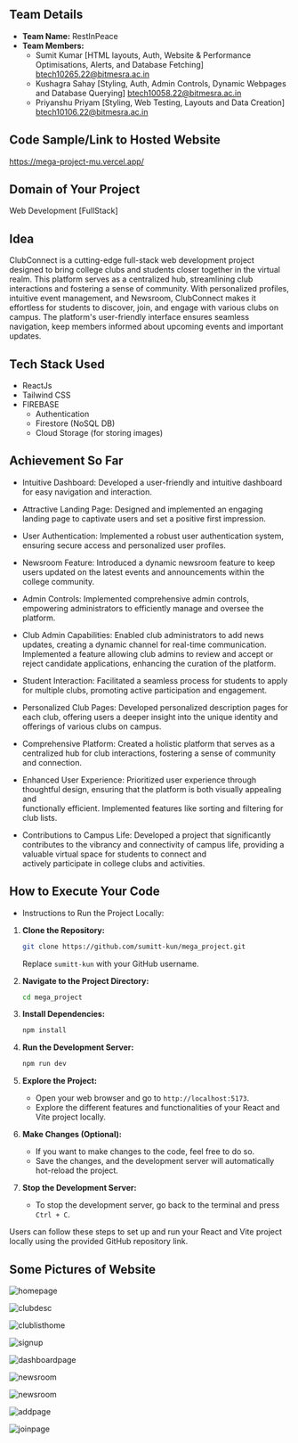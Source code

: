 ## Team Details
- **Team Name:** RestInPeace
- **Team Members:**
  - Sumit Kumar [HTML layouts, Auth, Website & Performance Optimisations, Alerts, and Database Fetching]
    btech10265.22@bitmesra.ac.in
  - Kushagra Sahay [Styling, Auth, Admin Controls, Dynamic Webpages and Database Querying]
    btech10058.22@bitmesra.ac.in
  - Priyanshu Priyam [Styling, Web Testing, Layouts and Data Creation]
    btech10106.22@bitmesra.ac.in

## Code Sample/Link to Hosted Website
https://mega-project-mu.vercel.app/

## Domain of Your Project
Web Development [FullStack]

## Idea
ClubConnect is a cutting-edge full-stack web development project designed to bring college clubs and students closer together in the virtual realm. This platform serves as a centralized hub, streamlining club interactions and fostering a sense of community. With personalized profiles, intuitive event management, and Newsroom, ClubConnect makes it effortless for students to discover, join, and engage with various clubs on campus. The platform's user-friendly interface ensures seamless navigation, keep members informed about upcoming events and important updates.
## Tech Stack Used
- ReactJs
- Tailwind CSS
- FIREBASE
  - Authentication
  - Firestore (NoSQL DB)
  - Cloud Storage (for storing images)

## Achievement So Far
  - Intuitive Dashboard:
    Developed a user-friendly and intuitive dashboard for easy navigation and interaction.
  
  - Attractive Landing Page:
    Designed and implemented an engaging landing page to captivate users and set a positive first impression.
  
  - User Authentication:
    Implemented a robust user authentication system, ensuring secure access and personalized user profiles.
  
  - Newsroom Feature:
    Introduced a dynamic newsroom feature to keep users updated on the latest events and announcements within the college community.
  
  - Admin Controls:
    Implemented comprehensive admin controls, empowering administrators to efficiently manage and oversee the platform.
  
  - Club Admin Capabilities:
    Enabled club administrators to add news updates, creating a dynamic channel for real-time communication.
    Implemented a feature allowing club admins to review and accept or reject candidate applications, enhancing the curation of the platform.
  
  - Student Interaction:
    Facilitated a seamless process for students to apply for multiple clubs, promoting active participation and engagement.
  
  - Personalized Club Pages:
    Developed personalized description pages for each club, offering users a deeper insight into the unique identity and offerings of various clubs on campus.
  
  - Comprehensive Platform:
    Created a holistic platform that serves as a centralized hub for club interactions, fostering a sense of community and connection.
  
  - Enhanced User Experience:
    Prioritized user experience through thoughtful design, ensuring that the platform is both visually appealing and   
    functionally efficient. Implemented features like sorting and filtering for club lists.
  
  - Contributions to Campus Life:
    Developed a project that significantly contributes to the vibrancy and connectivity of campus life, providing a valuable virtual space for students to connect and     
    actively participate in college clubs and activities.

## How to Execute Your Code
 - Instructions to Run the Project Locally:

1. **Clone the Repository:**
   ```bash
   git clone https://github.com/sumitt-kun/mega_project.git
   ```
   Replace `sumitt-kun` with your GitHub username.

2. **Navigate to the Project Directory:**
   ```bash
   cd mega_project
   ```

3. **Install Dependencies:**
   ```bash
   npm install
   ```

4. **Run the Development Server:**
   ```bash
   npm run dev
   ```

5. **Explore the Project:**
   - Open your web browser and go to `http://localhost:5173`.
   - Explore the different features and functionalities of your React and Vite project locally.

6. **Make Changes (Optional):**
   - If you want to make changes to the code, feel free to do so.
   - Save the changes, and the development server will automatically hot-reload the project.

7. **Stop the Development Server:**
   - To stop the development server, go back to the terminal and press `Ctrl + C`.

Users can follow these steps to set up and run your React and Vite project locally using the provided GitHub repository link.

## Some Pictures of Website
![homepage](https://github.com/AviatorCoderr/mega_project/assets/124370316/cd97b068-5728-4284-b157-d9f56df0620d)

![clubdesc](https://github.com/AviatorCoderr/mega_project/assets/124370316/1a949224-8652-44ab-909b-a21976745a6e)

![clublisthome](https://github.com/AviatorCoderr/mega_project/assets/124370316/83c342b7-a5de-45f9-8599-649aed3286dd)

![signup](https://github.com/AviatorCoderr/mega_project/assets/124370316/88056836-4b91-46d4-b168-6ed251dcbb20)

![dashboardpage](https://github.com/AviatorCoderr/mega_project/assets/124370316/ff2598bc-8d3f-4ca5-ba97-057978a3b1e0)

![newsroom](https://github.com/AviatorCoderr/mega_project/assets/124370316/87c6f3a2-f69f-480b-a671-8e26f7c265a0)

![newsroom](https://github.com/AviatorCoderr/mega_project/assets/124370316/315a397e-2fe4-47b0-a2f8-aa8646066e01)

![addpage](https://github.com/AviatorCoderr/mega_project/assets/124370316/23b2cf16-81cb-449c-bae0-d4d34bdb0c5e)

![joinpage](https://github.com/AviatorCoderr/mega_project/assets/124370316/48f441d0-ca29-4006-8e70-2ae393af31ca)







